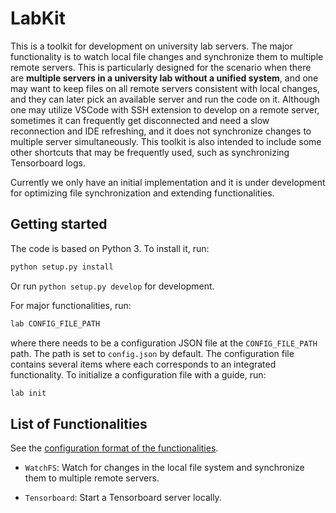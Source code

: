 # LabKit

This is a toolkit for development on university lab servers. 
The major functionality is to watch local file changes and synchronize them to multiple remote servers.
This is particularly designed for the scenario when there are **multiple servers in a university lab without a unified system**, and one may want to keep files on all remote servers consistent with local changes, and they can later pick an available server and run the code on it.
Although one may utilize VSCode with SSH extension to develop on a remote server, sometimes it can frequently get disconnected and need a slow reconnection and IDE refreshing, and it does not synchronize changes to multiple server simultaneously.
This toolkit is also intended to include some other shortcuts that may be frequently used, such as synchronizing Tensorboard logs.

Currently we only have an initial implementation and it is under development for optimizing file synchronization and extending functionalities.

## Getting started

The code is based on Python 3. To install it, run:

```bash
python setup.py install
```

Or run `python setup.py develop` for development.

For major functionalities, run:

```bash
lab CONFIG_FILE_PATH
```

where there needs to be a configuration JSON file at the `CONFIG_FILE_PATH` path.  The path is set to `config.json` by default. The configuration file contains several items where each corresponds to an integrated functionality. To initialize a configuration file with a guide, run:

```bash
lab init
```

## List of Functionalities

See the [configuration format of the functionalities](https://github.com/shizhouxing/labkit/wiki/Configurations).

* `WatchFS`: Watch for changes in the local file system and synchronize them to multiple remote servers.

* `Tensorboard`: Start a Tensorboard server locally.
